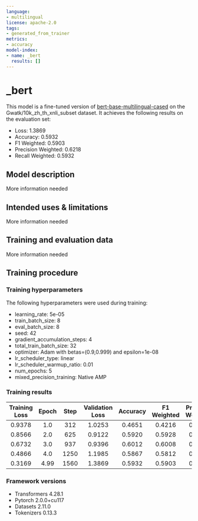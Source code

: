 ```yaml
---
language:
- multilingual
license: apache-2.0
tags:
- generated_from_trainer
metrics:
- accuracy
model-index:
- name: _bert
  results: []
---
```


<!-- This model card has been generated automatically according to the information the Trainer had access to. You
should probably proofread and complete it, then remove this comment. -->

# _bert

This model is a fine-tuned version of [bert-base-multilingual-cased](https://huggingface.co/bert-base-multilingual-cased) on the Gwatk/10k_zh_th_xnli_subset dataset.
It achieves the following results on the evaluation set:
- Loss: 1.3869
- Accuracy: 0.5932
- F1 Weighted: 0.5903
- Precision Weighted: 0.6218
- Recall Weighted: 0.5932

## Model description

More information needed

## Intended uses & limitations

More information needed

## Training and evaluation data

More information needed

## Training procedure

### Training hyperparameters

The following hyperparameters were used during training:
- learning_rate: 5e-05
- train_batch_size: 8
- eval_batch_size: 8
- seed: 42
- gradient_accumulation_steps: 4
- total_train_batch_size: 32
- optimizer: Adam with betas=(0.9,0.999) and epsilon=1e-08
- lr_scheduler_type: linear
- lr_scheduler_warmup_ratio: 0.01
- num_epochs: 5
- mixed_precision_training: Native AMP

### Training results

| Training Loss | Epoch | Step | Validation Loss | Accuracy | F1 Weighted | Precision Weighted | Recall Weighted |
|:-------------:|:-----:|:----:|:---------------:|:--------:|:-----------:|:------------------:|:---------------:|
| 0.9378        | 1.0   | 312  | 1.0253          | 0.4651   | 0.4216      | 0.6050             | 0.4651          |
| 0.8566        | 2.0   | 625  | 0.9122          | 0.5920   | 0.5928      | 0.6102             | 0.5920          |
| 0.6732        | 3.0   | 937  | 0.9396          | 0.6012   | 0.6008      | 0.6287             | 0.6012          |
| 0.4866        | 4.0   | 1250 | 1.1985          | 0.5867   | 0.5812      | 0.6188             | 0.5867          |
| 0.3169        | 4.99  | 1560 | 1.3869          | 0.5932   | 0.5903      | 0.6218             | 0.5932          |


### Framework versions

- Transformers 4.28.1
- Pytorch 2.0.0+cu117
- Datasets 2.11.0
- Tokenizers 0.13.3
